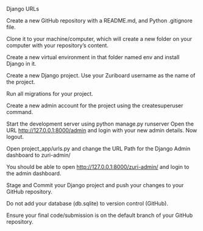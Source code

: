 Django URLs

Create a new GitHub repository with a README.md, and Python .gitignore file.

Clone it to your machine/computer, which will create a new folder on your computer with your repository’s content.

Create a new virtual environment in that folder named env and install Django in it.

Create a new Django project. Use your Zuriboard username as the name of the project.

Run all migrations for your project.

Create a new admin account for the project using the createsuperuser command.

Start the development server using python manage.py runserver Open the URL http://127.0.0.1:8000/admin and login with your new admin details. Now logout.

Open project_app/urls.py and change the URL Path for the Django Admin dashboard to zuri-admin/

You should be able to open http://127.0.0.1:8000/zuri-admin/ and login to the admin dashboard.

Stage and Commit your Django project and push your changes to your GitHub repository.

Do not add your database (db.sqlite) to version control (GitHub).

Ensure your final code/submission is on the default branch of your GitHub repository.
